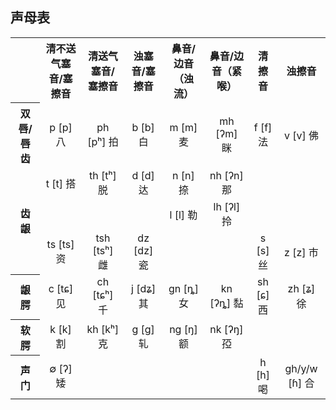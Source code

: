 ## 声母表

<table>
 <tr>
  <th align="center"> </th>
  <th align="center">清不送气塞音/塞擦音</th>
  <th align="center">清送气塞音/塞擦音</th>
  <th align="center">浊塞音/塞擦音</th>
  <th align="center">鼻音/边音（浊流）</th>
  <th align="center">鼻音/边音（紧喉）</th>
  <th align="center">清擦音</th>
  <th align="center">浊擦音</th>
 </tr>
 <tr>
  <th align="center">双唇/唇齿</th>
  <td align="center">p [p] 八</td>
  <td align="center">ph [pʰ] 拍</td>
  <td align="center">b [b] 白</td>
  <td align="center">m [m] 麦</td>
  <td align="center">mh [ʔm] 眯</td>
  <td align="center">f [f] 法</td>
  <td align="center">v [v] 佛</td>
 </tr>
 <tr>
  <td rowspan="3" align="center"><b>齿龈</th>
  <td align="center">t [t] 搭</td>
  <td align="center">th [tʰ] 脱</td>
  <td align="center">d [d] 达</td>
  <td align="center">n [n] 捺</td>
  <td align="center">nh [ʔn] 那</td>
  <td align="center"> </td>
  <td align="center"> </td>
 </tr>
 <tr>
  <td align="center"> </td>
  <td align="center"> </td>
  <td align="center"> </td>
  <td align="center">l [l] 勒</td>
  <td align="center">lh [ʔl] 拎</td>
  <td align="center"> </td>
  <td align="center"> </td>
 </tr>
 <tr>
  <td align="center">ts [ts] 资</td>
  <td align="center">tsh [tsʰ] 雌</td>
  <td align="center">dz [dz] 瓷</td>
  <td align="center"> </td>
  <td align="center"> </td>
  <td align="center">s [s] 丝</td>
  <td align="center">z [z] 市</td>
 </tr>
 <tr>
  <th align="center">龈腭</th>
  <td align="center">c [tɕ] 见</td>
  <td align="center">ch [tɕʰ] 千</td>
  <td align="center">j [dʑ] 其</td>
  <td align="center">gn [ȵ] 女</td>
  <td align="center">kn [ʔȵ] 黏</td>
  <td align="center">sh [ɕ] 西</td>
  <td align="center">zh [ʑ] 徐</td>
 </tr>
 <tr>
  <th align="center">软腭</th>
  <td align="center">k [k] 割</td>
  <td align="center">kh [kʰ] 克</td>
  <td align="center">g [ɡ] 轧</td>
  <td align="center">ng [ŋ] 额</td>
  <td align="center">nk [ʔŋ] 孲</td>
  <td align="center"> </td>
  <td align="center"> </td>
 </tr>
 <tr>
  <th align="center">声门</th>
  <td align="center">∅ [ʔ] 矮</td>
  <td align="center"> </td>
  <td align="center"> </td>
  <td align="center"> </td>
  <td align="center"> </td>
  <td align="center">h [h] 喝</td>
  <td align="center">gh/y/w [ɦ] 合</td>
 </tr>
</table>
